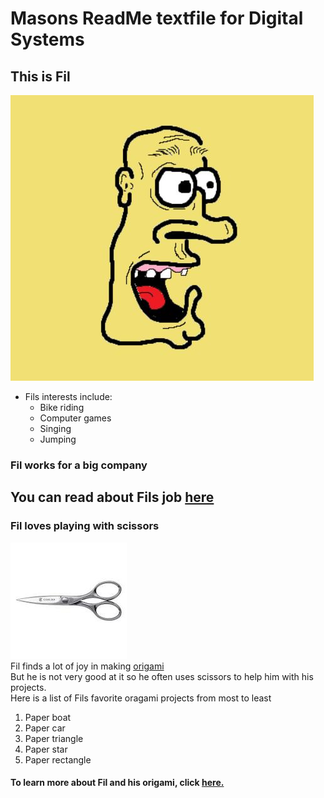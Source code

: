 # Masons ReadMe textfile for Digital Systems
## This is Fil
![Fil](fil.JPG)
* Fils interests include:
    * Bike riding
    * Computer games
    * Singing
    * Jumping

### Fil works for a **big** company
You can read about Fils job [here](https://en.wikipedia.org/wiki/Google)
---
### Fil loves playing with scissors
[![Scissors](Scissors.jpg)](https://en.wikipedia.org/wiki/Scissors)  
Fil finds a lot of joy in making [origami](https://en.wikipedia.org/wiki/Origami)  
But he is not very good at it so he often uses scissors to help him with his projects.  
Here is a list of Fils favorite oragami projects from most to least
1. Paper boat
2. Paper car
3. Paper triangle
4. Paper star
5. Paper rectangle  

#### To learn more about Fil and his origami, click [here.](FilsOrigami.md)
